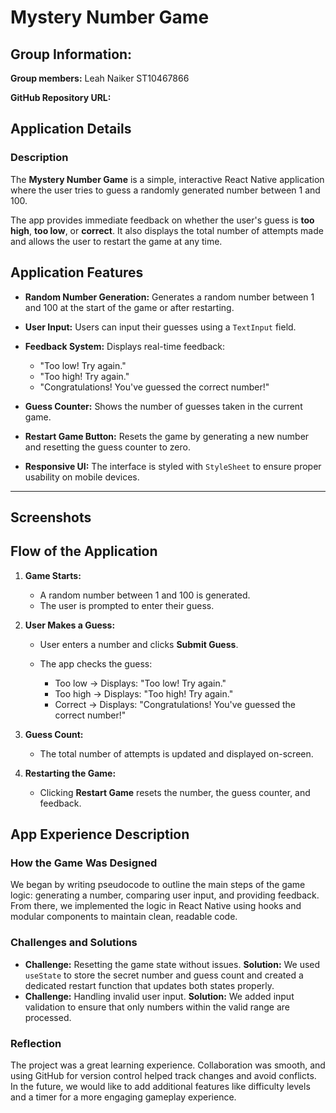 # Mystery Number Game

## Group Information:

**Group members:** Leah Naiker ST10467866

**GitHub Repository URL:** 

## Application Details

### Description

The **Mystery Number Game** is a simple, interactive React Native application where the user tries to guess a randomly generated number between 1 and 100.

The app provides immediate feedback on whether the user's guess is **too high**, **too low**, or **correct**. It also displays the total number of attempts made and allows the user to restart the game at any time.

## Application Features

* **Random Number Generation:**
  Generates a random number between 1 and 100 at the start of the game or after restarting.

* **User Input:**
  Users can input their guesses using a `TextInput` field.

* **Feedback System:**
  Displays real-time feedback:

  * "Too low! Try again."
  * "Too high! Try again."
  * "Congratulations! You've guessed the correct number!"

* **Guess Counter:**
  Shows the number of guesses taken in the current game.

* **Restart Game Button:**
  Resets the game by generating a new number and resetting the guess counter to zero.

* **Responsive UI:**
  The interface is styled with `StyleSheet` to ensure proper usability on mobile devices.

---

## Screenshots



## Flow of the Application

1. **Game Starts:**

   * A random number between 1 and 100 is generated.
   * The user is prompted to enter their guess.

2. **User Makes a Guess:**

   * User enters a number and clicks **Submit Guess**.
   * The app checks the guess:

     * Too low → Displays: "Too low! Try again."
     * Too high → Displays: "Too high! Try again."
     * Correct → Displays: "Congratulations! You've guessed the correct number!"

3. **Guess Count:**

   * The total number of attempts is updated and displayed on-screen.

4. **Restarting the Game:**

   * Clicking **Restart Game** resets the number, the guess counter, and feedback.

## App Experience Description

### How the Game Was Designed

We began by writing pseudocode to outline the main steps of the game logic: generating a number, comparing user input, and providing feedback. From there, we implemented the logic in React Native using hooks and modular components to maintain clean, readable code.

### Challenges and Solutions

* **Challenge:** Resetting the game state without issues.
  **Solution:** We used `useState` to store the secret number and guess count and created a dedicated restart function that updates both states properly.
* **Challenge:** Handling invalid user input.
  **Solution:** We added input validation to ensure that only numbers within the valid range are processed.

### Reflection

The project was a great learning experience. Collaboration was smooth, and using GitHub for version control helped track changes and avoid conflicts. In the future, we would like to add additional features like difficulty levels and a timer for a more engaging gameplay experience.

